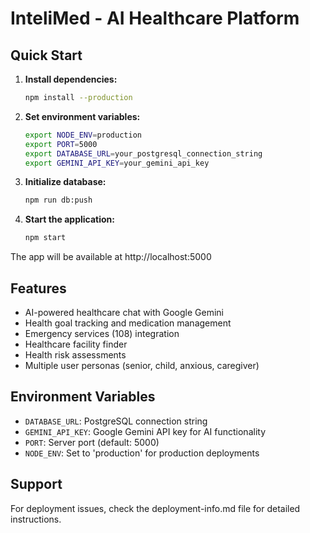 # InteliMed - AI Healthcare Platform

## Quick Start

1. **Install dependencies:**
   ```bash
   npm install --production
   ```

2. **Set environment variables:**
   ```bash
   export NODE_ENV=production
   export PORT=5000
   export DATABASE_URL=your_postgresql_connection_string
   export GEMINI_API_KEY=your_gemini_api_key
   ```

3. **Initialize database:**
   ```bash
   npm run db:push
   ```

4. **Start the application:**
   ```bash
   npm start
   ```

The app will be available at http://localhost:5000

## Features
- AI-powered healthcare chat with Google Gemini
- Health goal tracking and medication management
- Emergency services (108) integration
- Healthcare facility finder
- Health risk assessments
- Multiple user personas (senior, child, anxious, caregiver)

## Environment Variables
- `DATABASE_URL`: PostgreSQL connection string
- `GEMINI_API_KEY`: Google Gemini API key for AI functionality
- `PORT`: Server port (default: 5000)
- `NODE_ENV`: Set to 'production' for production deployments

## Support
For deployment issues, check the deployment-info.md file for detailed instructions.